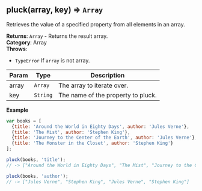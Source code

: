 <a name="pluck"></a>

## pluck(array, key) ⇒ <code>Array</code>
Retrieves the value of a specified property from all elements in an array.

**Returns**: <code>Array</code> - Returns the result array.  
**Category**: Array  
**Throws**:

- <code>TypeError</code> If `array` is not array.


| Param | Type | Description |
| --- | --- | --- |
| array | <code>Array</code> | The array to iterate over. |
| key | <code>String</code> | The name of the property to pluck. |

**Example**  
```js
var books = [
  {title: 'Around the World in Eighty Days', author: 'Jules Verne'},
  {title: 'The Mist', author: 'Stephen King'},
  {title: 'Journey to the Center of the Earth', author: 'Jules Verne'},
  {title: 'The Monster in the Closet', author: 'Stephen King'}
];

pluck(books, 'title');
// -> ["Around the World in Eighty Days", "The Mist", "Journey to the Center of the Earth", "The Monster in the Closet"]

pluck(books, 'author');
// -> ["Jules Verne", "Stephen King", "Jules Verne", "Stephen King"]
```
